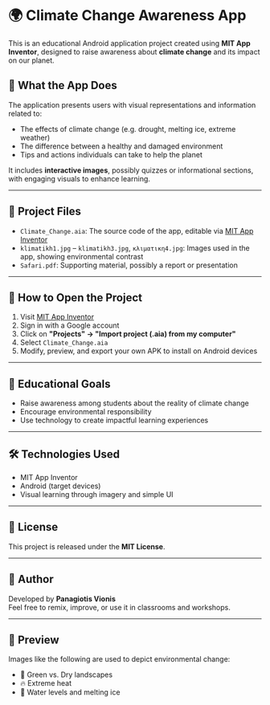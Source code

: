 # 🌍 Climate Change Awareness App

This is an educational Android application project created using **MIT App Inventor**, designed to raise awareness about **climate change** and its impact on our planet.

## 📱 What the App Does

The application presents users with visual representations and information related to:
- The effects of climate change (e.g. drought, melting ice, extreme weather)
- The difference between a healthy and damaged environment
- Tips and actions individuals can take to help the planet

It includes **interactive images**, possibly quizzes or informational sections, with engaging visuals to enhance learning.

---

## 📁 Project Files

- `Climate_Change.aia`: The source code of the app, editable via [MIT App Inventor](https://appinventor.mit.edu/)
- `klimatikh1.jpg` – `klimatikh3.jpg`, `κλιματικη4.jpg`: Images used in the app, showing environmental contrast
- `Safari.pdf`: Supporting material, possibly a report or presentation

---

## 🚀 How to Open the Project

1. Visit [MIT App Inventor](https://ai2.appinventor.mit.edu/)
2. Sign in with a Google account
3. Click on **"Projects" → "Import project (.aia) from my computer"**
4. Select `Climate_Change.aia`
5. Modify, preview, and export your own APK to install on Android devices

---

## 🧠 Educational Goals

- Raise awareness among students about the reality of climate change
- Encourage environmental responsibility
- Use technology to create impactful learning experiences

---

## 🛠 Technologies Used

- MIT App Inventor
- Android (target devices)
- Visual learning through imagery and simple UI

---

## 📝 License

This project is released under the **MIT License**.

---

## 👤 Author

Developed by **Panagiotis Vionis**  
Feel free to remix, improve, or use it in classrooms and workshops.

---

## 📸 Preview

Images like the following are used to depict environmental change:

- 🌳 Green vs. Dry landscapes
- 🔥 Extreme heat
- 🌊 Water levels and melting ice